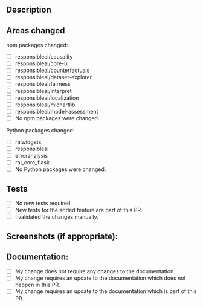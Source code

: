 <!--- Provide a general summary of your changes in the Title above -->

## Description

<!--- Describe your changes and elaborate on motivation and context. -->
<!--- Make sure to refer to relevant GitHub issues using # -->

## Areas changed

<!--- Put an `x` in all boxes that apply. -->

npm packages changed:

- [ ] responsibleai/causality
- [ ] responsibleai/core-ui
- [ ] responsibleai/counterfactuals
- [ ] responsibleai/dataset-explorer
- [ ] responsibleai/fairness
- [ ] responsibleai/interpret
- [ ] responsibleai/localization
- [ ] responsibleai/mlchartlib
- [ ] responsibleai/model-assessment
- [ ] No npm packages were changed.

Python packages changed:

- [ ] raiwidgets
- [ ] responsibleai
- [ ] erroranalysis
- [ ] rai_core_flask
- [ ] No Python packages were changed.

## Tests

<!--- Put an `x` in all the boxes that apply: -->

- [ ] No new tests required.
- [ ] New tests for the added feature are part of this PR.
- [ ] I validated the changes manually.

## Screenshots (if appropriate):

## Documentation:

<!--- Put an `x` in all the boxes that apply. -->

- [ ] My change does not require any changes to the documentation.
- [ ] My change requires an update to the documentation which does not happen in this PR. <!--- Elaborate below on when the update will happen. -->
- [ ] My change requires an update to the documentation which is part of this PR.
